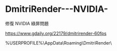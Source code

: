 # DmitriRender---NVIDIA-
修復 NVIDIA 綠屏問題 

https://www.gdaily.org/22179/dmitrirender-60fps


%USERPROFILE%\AppData\Roaming\DmitriRender\
